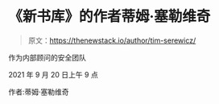 # 《新书库》的作者蒂姆·塞勒维奇

> 原文：<https://thenewstack.io/author/tim-serewicz/>

作为内部顾问的安全团队

2021 年 9 月 20 日上午 9 点

作者:蒂姆·塞勒维奇